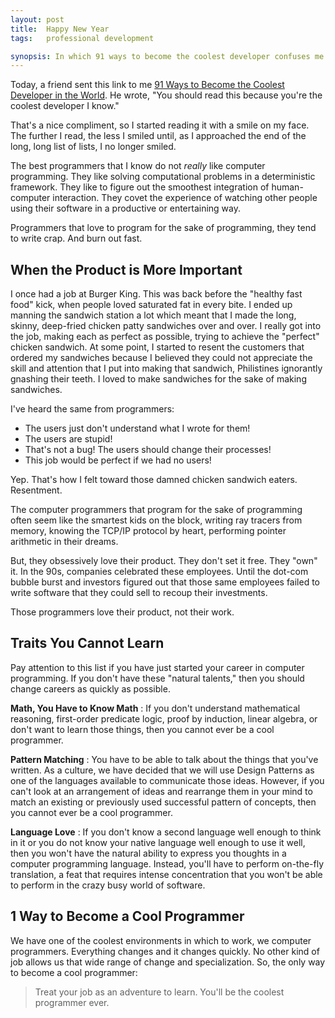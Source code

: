 ```yaml
---
layout: post
title:  Happy New Year
tags:   professional development

synopsis: In which 91 ways to become the coolest developer confuses me.
---
```

Today, a friend sent this link to me
[91 Ways to Become the Coolest Developer in the World](http://pulkitarora.wordpress.com/2011/03/12/91-ways-to-become-the-coolest-developer-in-the-world/).
He wrote, "You should read this because you're the coolest developer I know."

That's a nice compliment, so I started reading it with a smile on my face. The
further I read, the less I smiled until, as I approached the end of the
long, long list of lists, I no longer smiled.

The best programmers that I know do not *really* like computer programming.
They like solving computational problems in a deterministic framework. They
like to figure out the smoothest integration of human-computer interaction.
They covet the experience of watching other people using their software in a
productive or entertaining way.

Programmers that love to program for the sake of programming, they tend to
write crap. And burn out fast.

## When the Product is More Important

I once had a job at Burger King. This was back before the "healthy fast food"
kick, when people loved saturated fat in every bite. I ended up manning the
sandwich station a lot which meant that I made the long, skinny, deep-fried
chicken patty sandwiches over and over. I really got into the job, making each
as perfect as possible, trying to achieve the "perfect" chicken sandwich. At
some point, I started to resent the customers that ordered my sandwiches
because I believed they could not appreciate the skill and attention that I
put into making that sandwich, Philistines ignorantly gnashing their teeth. I
loved to make sandwiches for the sake of making sandwiches.

I've heard the same from programmers:

* The users just don't understand what I wrote for them!
* The users are stupid!
* That's not a bug! The users should change their processes!
* This job would be perfect if we had no users!

Yep. That's how I felt toward those damned chicken sandwich eaters.
Resentment.

The computer programmers that program for the sake of programming often seem
like the smartest kids on the block, writing ray tracers from memory, knowing
the TCP/IP protocol by heart, performing pointer arithmetic in their dreams.

But, they obsessively love their product. They don't set it free. They "own"
it. In the 90s, companies celebrated these employees. Until the dot-com bubble
burst and investors figured out that those same employees failed to write
software that they could sell to recoup their investments.

Those programmers love their product, not their work.

## Traits You Cannot Learn

Pay attention to this list if you have just started your career in computer
programming. If you don't have these "natural talents," then you should change
careers as quickly as possible.

__Math, You Have to Know Math__
: If you don't understand mathematical reasoning, first-order predicate logic,
  proof by induction, linear algebra, or don't want to learn those things,
  then you cannot ever be a cool programmer.

__Pattern Matching__
: You have to be able to talk about the things that you've written. As a
  culture, we have decided that we will use Design Patterns as one of the
  languages available to communicate those ideas. However, if you can't look
  at an arrangement of ideas and rearrange them in your mind to match an
  existing or previously used successful pattern of concepts, then you cannot
  ever be a cool programmer.

__Language Love__
: If you don't know a second language well enough to think in it or you do not
  know your native language well enough to use it well, then you won't have
  the natural ability to express you thoughts in a computer programming
  language. Instead, you'll have to perform on-the-fly translation, a feat
  that requires intense concentration that you won't be able to perform in the
  crazy busy world of software.

## 1 Way to Become a Cool Programmer

We have one of the coolest environments in which to work, we computer
programmers. Everything changes and it changes quickly. No other kind of job
allows us that wide range of change and specialization. So, the only way to
become a cool programmer:

> Treat your job as an adventure to learn. You'll be the coolest programmer
> ever.
